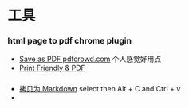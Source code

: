 # 工具

### html page to pdf chrome plugin

- [Save as PDF pdfcrowd.com](https://chrome.google.com/webstore/detail/save-as-pdf/kpdjmbiefanbdgnkcikhllpmjnnllbbc/related) 个人感觉好用点
- [Print Friendly & PDF](https://chrome.google.com/webstore/detail/print-friendly-pdf/ohlencieiipommannpdfcmfdpjjmeolj/related)


### 

- [拷贝为 Markdown](https://chrome.google.com/webstore/detail/copy-as-markdown/dgoenpnkphkichnohepecnmpmihnabdg/related) select then Alt + C and Ctrl + v
- []()


